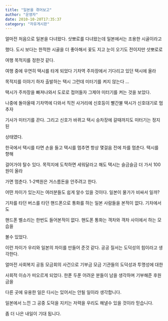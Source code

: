 ```yaml
---
title: "일본을 겪어보고"
author: "운영자"
date: 2010-10-20T17:35:37
category: "자유게시판"
---
```


얼마전 처음으로 일본을 다녀왔다. 삿뽀로를 다녀왔는데 일본에서는 조용한 시골이라고

했다. 도시 보다는 한적한 시골을 더 좋아해서 꽃도 지고 눈이 오기도 전이지만 삿뽀로로

여행 목적지를 정한것 같다.

여행 중에 우연히 택시를 타게 되었다 기차역 주차장에서 기다리고 있던 택시에 올라

목적지를 이야기 하자 출발하는 택시 그런데 미터기를 켜지 않는다 ...

택시가 주차장을 빠져나와서 도로로 접어들자 그제야 미터기를 켜는 것을 보았다.

나중에 돌아올때 기차역에 다와서 직전 사거리에 신호등이 빨간불 택시가 신호대기로 멈추자

기사가 미터기를 끈다. 그리고 신호가 바뀌고 택시 승차장에 갈때까지도 미터기는 정지된

상태였다.

한국에서 택시를 타면 손을 들고 택시를 멈추면 항상 몇걸음 전에 차를 멈춘다. 택시를 향해

걸어가야 탈수 있다. 목적지에 도착하면 세워달라고 해도 택시는 슬금슬금 더 가서 100원이 올라

가면 멈춘다. 1-2백원은 거스름돈을 안주려고 한다.

어떤 차이가 있는지는 여러분들도 쉽게 알수 있을 것이다. 일본이 물가가 비싸서 일까?

기차를 타던 버스를 타던 핸드폰으로 통화를 하는 일본 사람들을 본적이 없다. 기차에서도

핸드폰 벨소리는 한번도 들어본적이 없다. 핸도폰 통화는 객차와 객차 사이에서 하는 모습을

볼수 있었다.

이런 차이가 우리와 일본의 차이를 만들어 준것 같다. 공공 질서는 도덕성의 힘이라고 생각한다.

얼마전 사회복지 공동 모금회의 사건으로 기부금 모금 기관들의 도덕성과 투명성에 대한

사회적 이슈가 떠오르게 되었다. 한푼 두푼 어려운 분들이 남을 생각하며 기부해준 후원금을

다른 곳에 유용한 일은 다시는 있어서는 안될 일이라 생각합니다.

일본에서 느낀 그 공중 도덕을 지키는 저력을 우리도 해낼수 있을 것이라 믿습니다.

좀 더 나은 내일이 기대 됩니다.
